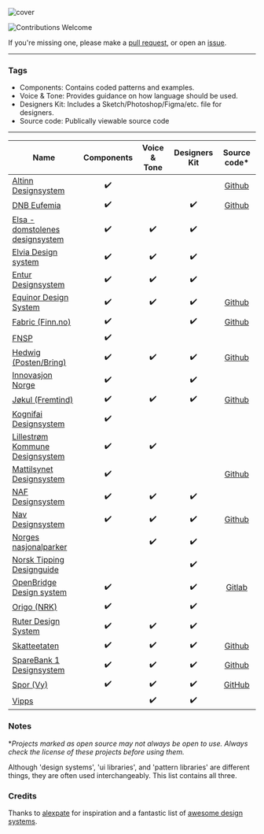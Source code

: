![cover](/cover_NO.png)

![Contributions Welcome](https://img.shields.io/badge/Contributions-welcome-blue.svg)

If you're missing one, please make a [pull request](https://github.com/siiron/norwegian-design-systems/pulls), or open an [issue](https://github.com/siiron/norwegian-design-systems/issues).

---

### Tags

- Components: Contains coded patterns and examples.
- Voice & Tone: Provides guidance on how language should be used.
- Designers Kit: Includes a Sketch/Photoshop/Figma/etc. file for designers.
- Source code: Publically viewable source code

---

<!-- prettier-ignore -->
| Name                                                                           | Components | Voice & Tone | Designers Kit |                         Source code*                          |
|--------------------------------------------------------------------------------|:----------:|:------------:|:-------------:|:-------------------------------------------------------------:|
| [Altinn Designsystem](https://altinn.github.io/designsystem-styleguide/)       |     ✔️     |              |               |       [Github](https://github.com/Altinn/DesignSystem/)       |
| [DNB Eufemia](https://eufemia.dnb.no/)                                         |     ✔️     |              |      ✔️       |      [Github](https://github.com/dnbexperience/eufemia)       |
| [Elsa - domstolenes designsystem ](https://design.domstol.no/)                 |     ✔️     |      ✔️      |      ✔️       |                                                               |
| [Elvia Design system ](https://design.elvia.io/)                               |     ✔️     |      ✔️      |      ✔️       |                                                               |
| [Entur Designsystem ](https://design.entur.org/)                               |     ✔️     |      ✔️      |      ✔️       |                                                               |
| [Equinor Design System](https://eds.equinor.com/)                              |     ✔️     |      ✔️      |      ✔️       |      [Github](https://github.com/equinor/design-system)       |
| [Fabric (Finn.no)](https://www.fabric-ds.io/)                                  |     ✔️     |              |      ✔️       |      [Github](https://github.com/fabric-ds/)                  |
| [FNSP](https://design.fnsp.no/#/intro)                                         |     ✔️     |              |                |                                                               |
| [Hedwig (Posten/Bring)](https://hedwig.posten.no/)                             |     ✔️     |      ✔️      |      ✔️       |           [Github](https://github.com/bring/hedwig)           |
| [Innovasjon Norge ](https://company-139306.frontify.com/d/YokG7g2Ch3dy/brand)  |     ✔️     |              |      ✔️       |                                                               |
| [Jøkul (Fremtind)](https://fremtind.github.io/jokul/)                          |     ✔️     |      ✔️      |      ✔️       |          [Github](https://github.com/fremtind/jokul)          |
| [Kognifai Designsystem](https://designsystem.kognif.ai/)                       |     ✔️     |              |               |                                                               |
| [Lillestrøm Kommune Designsystem](https://design.lillestrom.kommune.no/guide/) |     ✔️     |      ✔️      |               |                                                               |
| [Mattilsynet Designsystem](https://mattilsynet.github.io/designsystem/)        |     ✔️     |              |               |     [Github](https://github.com/Mattilsynet/designsystem)     |
| [NAF Designsystem](https://merkevare.naf.no/)                                  |     ✔️     |      ✔️      |      ✔️       |                                                               |
| [Nav Designsystem](https://design.nav.no/)                                     |     ✔️     |      ✔️      |      ✔️       |   [Github](https://github.com/navikt/nav-frontend-moduler)    |
| [Norges nasjonalparker](https://designmanual.norgesnasjonalparker.no/)         |            |      ✔️      |      ✔️       |                                                               |
| [Norsk Tipping Designguide](http://nt-designguide.no/)                         |            |              |      ✔️       |                                                               |
| [OpenBridge Design system](https://www.openbridge.no/)                         |     ✔️     |              |      ✔️       | [Gitlab](https://gitlab.com/openbridge/openbridge-web-components)   |
| [Origo (NRK)](https://static.nrk.no/origo/latest/index.html)                   |     ✔️     |              |      ✔️       |                                                               |
| [Ruter Design System](https://brand.ruter.no)                                  |     ✔️     |      ✔️      |      ✔️       |                                                               |
| [Skatteetaten](https://skatteetaten.github.io/frontend-components/)            |     ✔️     |      ✔️      |      ✔️       | [Github](https://github.com/Skatteetaten/frontend-components) |
| [SpareBank 1 Designsystem](https://design.sparebank1.no/)                      |     ✔️     |      ✔️      |      ✔️       |   [Github](https://github.com/SpareBank1/designsystem)        |
| [Spor (Vy)](https://spor.cloud.vy.no/)                                         |     ✔️     |      ✔️      |      ✔️       | [GitHub](https://github.com/nsbno/spor) |
| [Vipps](https://brand.vipps.no//)                                              |            |      ✔️      |      ✔️       |                                                               |

### Notes

\*_Projects marked as open source may not always be open to use. Always check the license of these projects before using them._

Although 'design systems', 'ui libraries', and 'pattern libraries' are different things, they are often used interchangeably. This list contains all three.

### Credits

Thanks to [alexpate](https://github.com/alexpate) for inspiration and a fantastic list of [awesome design systems](https://github.com/alexpate/awesome-design-systems).
